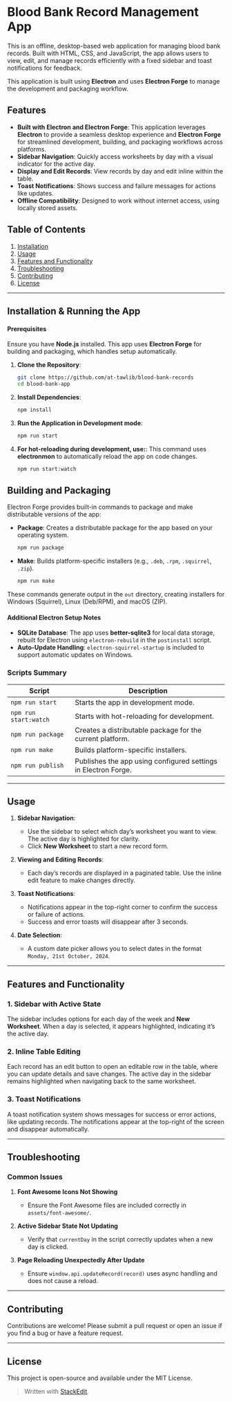 # Blood Bank Record Management App

This is an offline, desktop-based web application for managing blood bank records. Built with HTML, CSS, and JavaScript, the app allows users to view, edit, and manage records efficiently with a fixed sidebar and toast notifications for feedback.

This application is built using **Electron** and uses **Electron Forge** to manage the development and packaging workflow.

## Features
- **Built with Electron and Electron Forge**: This application leverages **Electron** to provide a seamless desktop experience and **Electron Forge** for streamlined development, building, and packaging workflows across platforms.
-   **Sidebar Navigation**: Quickly access worksheets by day with a visual indicator for the active day.
-   **Display and Edit Records**: View records by day and edit inline within the table.
-   **Toast Notifications**: Shows success and failure messages for actions like updates.
-   **Offline Compatibility**: Designed to work without internet access, using locally stored assets.

## Table of Contents

1.  [Installation](#installation)
2.  [Usage](#usage)
3.  [Features and Functionality](#features-and-functionality)
5.  [Troubleshooting](#troubleshooting)
6.  [Contributing](#contributing)
7.  [License](#license)

----------

## Installation & Running the App
#### Prerequisites

Ensure you have **Node.js** installed. This app uses **Electron Forge** for building and packaging, which handles setup automatically.

1.  **Clone the Repository**:
	```bash
	git clone https://github.com/at-tawlib/blood-bank-records
	cd blood-bank-app
	```
2.  **Install Dependencies**:
	```bash
	npm install
	```
3.  **Run the Application in Development mode**:   
	```bash
	npm run start
	```
4. **For hot-reloading during development, use:**:
	This command uses **electronmon** to automatically reload the app on code changes.
	```bash
	npm run start:watch
	```
	
## Building and Packaging

Electron Forge provides built-in commands to package and make distributable versions of the app:
    
-   **Package**: Creates a distributable package for the app based on your operating system.

	```bash
	npm run package
	```
	
- **Make**: Builds platform-specific installers (e.g., `.deb`, `.rpm`, `.squirrel`, `.zip`).
     ```bash
	npm run make
	```
These commands generate output in the `out` directory, creating installers for Windows (Squirrel), Linux (Deb/RPM), and macOS (ZIP).
	
#### Additional Electron Setup Notes

-   **SQLite Database**: The app uses **better-sqlite3** for local data storage, rebuilt for Electron using `electron-rebuild` in the `postinstall` script.
-   **Auto-Update Handling**: `electron-squirrel-startup` is included to support automatic updates on Windows.
### Scripts Summary

| Script | Description |
|--|--|
| `npm run start` | Starts the app in development mode. |
| `npm run start:watch` | Starts with hot-reloading for development. |
| `npm run package` | Creates a distributable package for the current platform. |
| `npm run make` | Builds platform-specific installers. |
| `npm run publish` | Publishes the app using configured settings in Electron Forge.  |

----------

## Usage

1.  **Sidebar Navigation**:
    
    -   Use the sidebar to select which day’s worksheet you want to view. The active day is highlighted for clarity.
    -   Click **New Worksheet** to start a new record form.
2.  **Viewing and Editing Records**:
    
    -   Each day’s records are displayed in a paginated table. Use the inline edit feature to make changes directly.
3.  **Toast Notifications**:
    -   Notifications appear in the top-right corner to confirm the success or failure of actions.
    -   Success and error toasts will disappear after 3 seconds.
4.  **Date Selection**:
    -   A custom date picker allows you to select dates in the format `Monday, 21st October, 2024`.

----------

## Features and Functionality

### 1. Sidebar with Active State

The sidebar includes options for each day of the week and **New Worksheet**. When a day is selected, it appears highlighted, indicating it’s the active day.

### 2. Inline Table Editing

Each record has an edit button to open an editable row in the table, where you can update details and save changes. The active day in the sidebar remains highlighted when navigating back to the same worksheet.

### 3. Toast Notifications

A toast notification system shows messages for success or error actions, like updating records. The notifications appear at the top-right of the screen and disappear automatically.

----------

## Troubleshooting

### Common Issues

1.  **Font Awesome Icons Not Showing**
    
    -   Ensure the Font Awesome files are included correctly in `assets/font-awesome/`.
2.  **Active Sidebar State Not Updating**
    
    -   Verify that `currentDay` in the script correctly updates when a new day is clicked.
4.  **Page Reloading Unexpectedly After Update**
    
    -   Ensure `window.api.updateRecord(record)` uses async handling and does not cause a reload.

----------

## Contributing

Contributions are welcome! Please submit a pull request or open an issue if you find a bug or have a feature request.

----------

## License

This project is open-source and available under the MIT License.


> Written with [StackEdit](https://stackedit.io/).